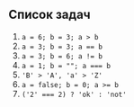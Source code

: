 ## Список задач
1. `a = 6; b = 3; a > b`
2. `a = 3; b = 3; a == b`
3. `a = 3; b = 6; a != b`
4. `a = 1; b = ""; a === b`
5. `'B' > 'A', 'a' > 'Z'`
6. `a = false; b = 0; a >= b`
7. `('2' === 2) ? 'ok' : 'not'`